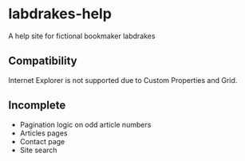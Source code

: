 # labdrakes-help
A help site for fictional bookmaker labdrakes

## Compatibility
Internet Explorer is not supported due to Custom Properties and Grid.

## Incomplete
- Pagination logic on odd article numbers
- Articles pages
- Contact page
- Site search